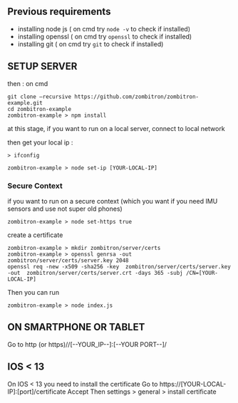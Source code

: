 ## Previous requirements
- installing node js ( on cmd try ```node -v``` to check if installed)
- installing openssl ( on cmd try ```openssl``` to check if installed)
- installing git ( on cmd try ```git``` to check if installed)

## SETUP SERVER
then : on cmd
```
git clone –recursive https://github.com/zombitron/zombitron-example.git 
cd zombitron-example
zombitron-example > npm install
```
at this stage, if you want to run on a local server, connect to local network

then get your local ip :

```
> ifconfig
```

```
zombitron-example > node set-ip [YOUR-LOCAL-IP]
```
### Secure Context
if you want to run on a secure context (which you want if you need IMU sensors and use not super old phones)
```
zombitron-example > node set-https true
```

create a certificate
```
zombitron-example > mkdir zombitron/server/certs
zombitron-example > openssl genrsa -out zombitron/server/certs/server.key 2048
openssl req -new -x509 -sha256 -key  zombitron/server/certs/server.key -out  zombitron/server/certs/server.crt -days 365 -subj /CN=[YOUR-LOCAL-IP]
```

Then you can run 
```
zombitron-example > node index.js
```


## ON SMARTPHONE OR TABLET 
Go to http (or https)//[--YOUR_IP--]:[--YOUR PORT--]/

## IOS < 13 
On IOS < 13 you need to install the certificate 
Go to https://[YOUR-LOCAL-IP]:[port]/certificate
Accept 
Then settings > general > install certificate
